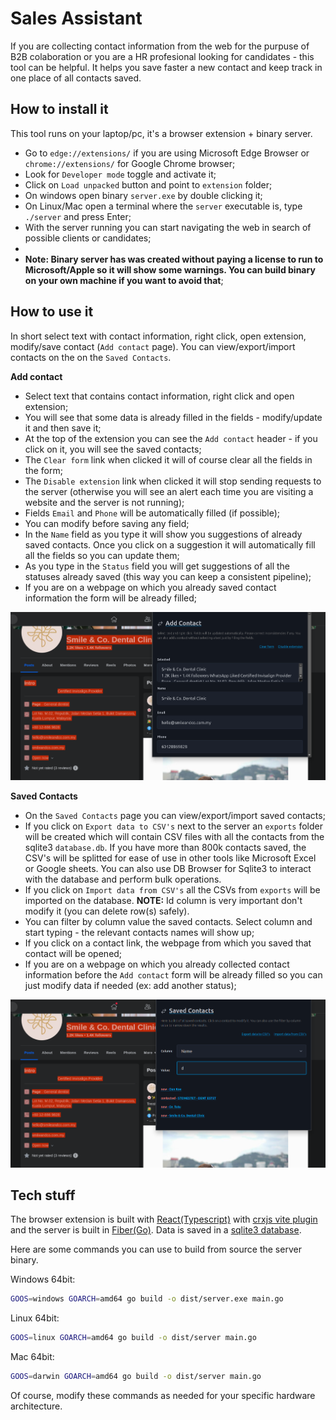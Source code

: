 # Sales Assistant

If you are collecting contact information from the web for the purpuse of B2B colaboration or you are a HR profesional looking for candidates - this tool can be helpful.
It helps you save faster a new contact and keep track in one place of all contacts saved.


## How to install it

This tool runs on your laptop/pc, it's a browser extension + binary server.

- Go to `edge://extensions/` if you are using Microsoft Edge Browser or `chrome://extensions/` for Google Chrome browser;
- Look for `Developer mode` toggle and activate it;
- Click on `Load unpacked` button and point to `extension` folder;
- On windows open binary `server.exe` by double clicking it;
- On Linux/Mac open a terminal where the `server` executable is, type `./server` and press Enter;
- With the server running you can start navigating the web in search of possible clients or candidates;
- 
- **Note: Binary server has was created without paying a license to run to Microsoft/Apple so it will show some warnings. You can build binary on your own machine if you want to avoid that**;


## How to use it

In short select text with contact information, right click, open extension, modify/save contact (`Add contact` page). 
You can view/export/import contacts on the on the `Saved Contacts`. 


**Add contact**
- Select text that contains contact information, right click and open extension;
- You will see that some data is already filled in the fields - modify/update it and then save it;
- At the top of the extension you can see the `Add contact` header - if you click on it, you will see the saved contacts;
- The `Clear form` link when clicked it will of course clear all the fields in the form;
- The `Disable extension` link when clicked it will stop sending requests to the server (otherwise you will see an alert each time you are visiting a website and the server is not running);
- Fields `Email` and `Phone` will be automatically filled (if possible); 
- You can modify before saving any field;
- In the `Name` field as you type it will show you suggestions of already saved contacts. Once you click on a suggestion it will automatically fill all the fields so you can update them;
- As you type in the `Status` field you will get suggestions of all the statuses already saved (this way you can keep a consistent pipeline);
- If you are on a webpage on which you already saved contact information the form will be already filled;

![](./pics/1-select-text-right-click-and-open-extension.png)
 

**Saved Contacts**
- On the `Saved Contacts` page you can view/export/import saved contacts; 
- If you click on `Export data to CSV's` next to the server an `exports` folder will be created which will contain CSV files with all the contacts from the sqlite3 `database.db`. If you have more than 800k contacts saved, the CSV's will be splitted for ease of use in other tools like Microsoft Excel or Google sheets. You can also use DB Browser for Sqlite3 to interact with the database and perform bulk operations.
- If you click on `Import data from CSV's` all the CSVs from `exports` will be imported on the database. **NOTE:** Id column is very important don't modify it (you can delete row(s) safely). 
- You can filter by column value the saved contacts. Select column and start typing - the relevant contacts names will show up;
- If you click on a contact link, the webpage from which you saved that contact will be opened;
- If you are on a webpage on which you already collected contact information before the `Add contact` form will be already filled so you can just modify data if needed (ex: add another status);

![](./pics/2-saved-contacts-filter.png)



## Tech stuff

The browser extension is built with [React(Typescript)](https://react.dev/) with [crxjs vite plugin](https://github.com/crxjs/chrome-extension-tools) and the server is built in [Fiber(Go)](https://gofiber.io/). Data is saved in a [sqlite3 database](https://www.sqlite.org/index.html). 


Here are some commands you can use to build from source the server binary.

Windows 64bit:
```bash
GOOS=windows GOARCH=amd64 go build -o dist/server.exe main.go
```

Linux 64bit:
```bash
GOOS=linux GOARCH=amd64 go build -o dist/server main.go
```

Mac 64bit:
```bash
GOOS=darwin GOARCH=amd64 go build -o dist/server main.go
```

Of course, modify these commands as needed for your specific hardware architecture.


